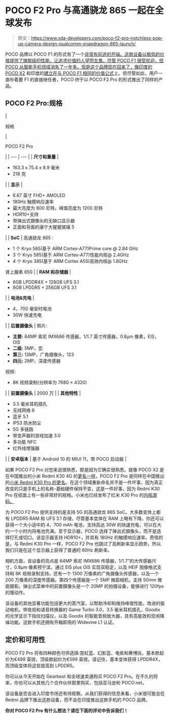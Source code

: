 # POCO F2 Pro 与高通骁龙 865 一起在全球发布

> 原文：<https://www.xda-developers.com/poco-f2-pro-notchless-pop-up-camera-design-qualcomm-snapdragon-865-launch/>

POCO 品牌以 POCO F1 的形式有了一个[非常有前途的开端。这款设备以极低的价格提供了旗舰级的性能，让追求价值的人望而生畏。尽管 POCO F1 很受欢迎，但 POCO 从智能手机领域消失了一年多。但是这个品牌现在回来了，像印度的](https://www.xda-developers.com/xiaomi-poco-f1-design-display-gaming-performance-review/) [POCO X2](https://www.xda-developers.com/poco-x2-india-launch/) 和印度的[建立在与 POCO F1 相同的价值公式](https://www.xda-developers.com/poco-x2-review-better-than-poco-f1/)上。但尽管如此，用户一直吵着要 F1 的直接继任者，POCO 终于以 POCO F2 Pro 的形式推出了同样的产品。

## POCO F2 Pro:规格

| 

规格

 | 

POCO F2 Pro

 |
| --- | --- |
| **尺寸和重量** | 

*   163.3 x 75.4 x 8.9 毫米
*   218 克

 |
| **显示** | 

*   6.67 英寸 FHD+ AMOLED
*   180Hz 触摸响应速率
*   最大亮度为 800 尼特，峰值亮度为 1200 尼特
*   HDR10+支持
*   带弹出式摄像头的无缺口显示器
*   正面和背面的康宁大猩猩玻璃 5

 |
| **SoC** | 高通骁龙 865 :

*   1 个 Kryo 585(基于 ARM Cortex-A77)Prime core @ 2.84 GHz
*   3 个 Kryo 585(基于 ARM Cortex-A77)性能内核@ 2.4GHz
*   4 个 Kryo 385(基于 ARM Cortex A55)高效内核@ 1.8GHz

肾上腺素 650 |
| **RAM 和存储器** | 

*   6GB LPDDR4X + 128GB UFS 3.1
*   8GB LPDDR5 + 256GB UFS 3.1

 |
| **电池&充电** | 

*   4，700 毫安时电池
*   30W 快速充电

 |
| **后置摄像头** | 照片:

*   **主要:** 64MP 索尼 IMX686 传感器，1/1.7 英寸传感器，0.8μm 像素，EIS，OIS
*   **二级:** 5MP，宏
*   **第三:** 13MP，广角摄像头，123
*   **四元:** 2MP，深度传感器

视频:

*   8K 视频录制(分辨率为 7680 × 4320)

 |
| **前置摄像头** | 2000 万 |
| **其他特性** | 

*   3.5 毫米耳机插孔
*   无线网络 6
*   蓝牙 5.1
*   IP53 防水防尘
*   5G 多链路
*   带变声器的游戏加速 3.0
*   多功能 NFC
*   红外线增强器

 |
| **安卓版本** | 基于 Android 10 的 MIUI 11，带 POCO 启动器 |

如果 POCO F2 Pro 对您来说很熟悉，那是因为它确实很熟悉。就像 POCO X2 是在中国推出的小米 Redmi K30 4G 的[更名一样](https://www.xda-developers.com/xiaomi-redmi-k30-4g-poco-x2-india/)，POCO F2 Pro 是同样在中国推出的[小米 Redmi K30 Pro 的更名](https://www.xda-developers.com/google-play-hints-xiaomi-redmi-k30-pro-rebranded-poco-f2-pro-maybe-not-india/)。在这个领域重新命名并不是一件坏事，因为真正改变的只是手机上的名称-基础硬件保持不变，这是一件好事，因为 Redmi K30 Pro 在纸面上有一些非常好的规格。小米也已经发布了红米 K30 Pro 的[内核源码。](https://www.xda-developers.com/xiaomi-redmi-k30-pro-kernel-source-code/)

为 POCO F2 Pro 提供支持的是支持 5G 的高通骁龙 865 SoC。大多数变体上都有 LPDDR5 RAM 和 UFS 3.1 存储，尽管基本变体在 RAM 上略有下降。你还可以获得一个大小适中的 4，700 mAh 电池，支持高达 30W 的快速充电，可以在大约一个小时内将电池充满。至于显示器，POCO 选择了弹出式摄像头，而不是选择打孔或切口。该显示器支持 HDR10+，并具有 180Hz 的触摸响应速率。奇怪的是，与 Redmi K30 Pro 一样，POCO F2 Pro 也跳过了高刷新率显示趋势，所以我们只是在这个显示器上获得了普通的 60Hz 刷新率。

相机方面，该设备的亮点是 64MP 索尼 IMX686 传感器，1/1.7”的大传感器尺寸，0.8μm 像素预宁滨，通过 EIS plus OIS 实现双稳定，以及 HEIF 图像格式支持和 8K 视频录制支持。还有一个 1300 万像素的广角摄像头传感器，以及一个 200 万像素的深度传感器。第四个传感器是一个 5MP 微距相机，支持 50mm 微距摄影。弹出式菜单中的前置摄像头是一个 20MP 的拍摄设备，能够进行 120fps 的慢动作。

该设备的其他显著功能包括更大的蒸汽室，以帮助冷却和维持峰值性能，改进的振动电机，带夜视和语音转换器的 Game Turbo 3.0，3.5 毫米耳机插孔，Goodix 的光学显示下指纹扫描仪，以及 Goodix 的智能音频放大器，具有高能效和空闲降噪功能。这款手机还拥有开箱即用的 Widevine L1 认证。

## 定价和可用性

POCO F2 Pro 将有四种颜色可供选择:霓虹蓝、幻影蓝、电紫和赛博灰。基本款起价为€499 英镑，顶级款起价为€599 英镑。请记住，基本变体获得 LPDDR4X，而顶级变体将这些提高到 LPDDR5。

你可以从今天开始在 Gearbest 和全球速卖通购买 POCO F2 Pro。在不久的将来，你也可以从其他几个合作伙伴那里购买，包括亚马逊和 POCO.net。

该设备是否会进入印度市场还有待观察。从我们获得的信息来看，小米很可能会在 Redmi 品牌下推出这款设备，而不会在印度推出这款手机的 POCO 品牌。

**你对 POCO F2 Pro 有什么想法？请在下面的评论中告诉我们！**